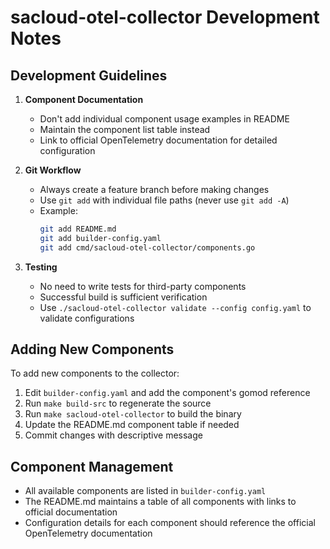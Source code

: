 # sacloud-otel-collector Development Notes

## Development Guidelines

1. **Component Documentation**
   - Don't add individual component usage examples in README
   - Maintain the component list table instead
   - Link to official OpenTelemetry documentation for detailed configuration

2. **Git Workflow**
   - Always create a feature branch before making changes
   - Use `git add` with individual file paths (never use `git add -A`)
   - Example:
     ```bash
     git add README.md
     git add builder-config.yaml
     git add cmd/sacloud-otel-collector/components.go
     ```

3. **Testing**
   - No need to write tests for third-party components
   - Successful build is sufficient verification
   - Use `./sacloud-otel-collector validate --config config.yaml` to validate configurations

## Adding New Components

To add new components to the collector:

1. Edit `builder-config.yaml` and add the component's gomod reference
2. Run `make build-src` to regenerate the source
3. Run `make sacloud-otel-collector` to build the binary
4. Update the README.md component table if needed
5. Commit changes with descriptive message

## Component Management

- All available components are listed in `builder-config.yaml`
- The README.md maintains a table of all components with links to official documentation
- Configuration details for each component should reference the official OpenTelemetry documentation